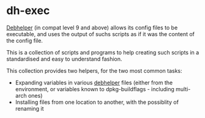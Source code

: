 dh-exec
=======

[Debhelper][1] (in compat level 9 and above) allows its config files
to be executable, and uses the output of suchs scripts as if it was
the content of the config file.

This is a collection of scripts and programs to help creating
such scripts in a standardised and easy to understand fashion.

This collection provides two helpers, for the two most common tasks:

* Expanding variables in various [debhelper][1] files (either from the
environment, or variables known to dpkg-buildflags - including
multi-arch ones)
* Installing files from one location to another, with the possiblity
of renaming it

 [1]: http://kitenet.net/~joey/code/debhelper/
